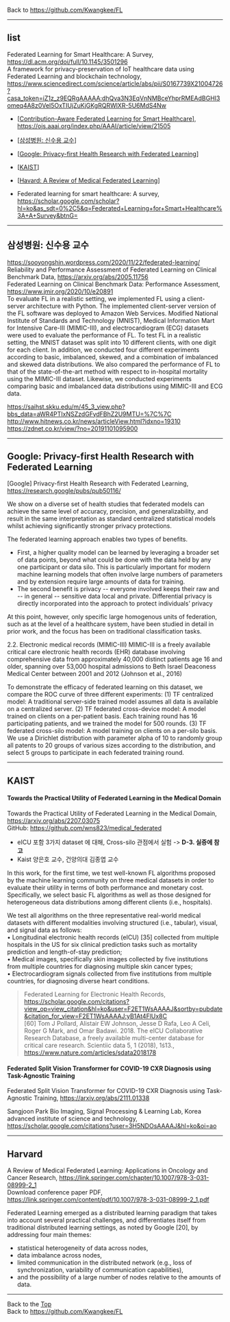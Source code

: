 Back to https://github.com/Kwangkee/FL
***

## list

Federated Learning for Smart Healthcare: A Survey, https://dl.acm.org/doi/full/10.1145/3501296  
A framework for privacy-preservation of IoT healthcare data using Federated Learning and blockchain technology, https://www.sciencedirect.com/science/article/abs/pii/S0167739X21004726?casa_token=iZ1z_z9EQRgAAAAA:dhQva3N3EqVnNMBceYhprRMEAdBGHI3omeq4A8z0VeI5OxTIUjZuKjGKgRQRWlXR-5U6MdS4Nw


- [[Contribution-Aware Federated Learning for Smart Healthcare](https://github.com/Kwangkee/FL/blob/main/FL@Nanyang.md#carefl)], https://ojs.aaai.org/index.php/AAAI/article/view/21505

- [[삼성병원: 신수용 교수](https://github.com/Kwangkee/FL/blob/main/FL@Medical.md#%EC%82%BC%EC%84%B1%EB%B3%91%EC%9B%90-%EC%8B%A0%EC%88%98%EC%9A%A9-%EA%B5%90%EC%88%98)] 
- [[Google: Privacy-first Health Research with Federated Learning](https://github.com/Kwangkee/FL/blob/main/FL@Medical.md#google-privacy-first-health-research-with-federated-learning)]
- [[KAIST](https://github.com/Kwangkee/FL/blob/main/FL@Medical.md#kaist)]
- [[Havard: A Review of Medical Federated Learning](https://github.com/Kwangkee/FL/blob/main/FL@Medical.md#harvard)]
- Federated learning for smart healthcare: A survey, https://scholar.google.com/scholar?hl=ko&as_sdt=0%2C5&q=Federated+Learning+for+Smart+Healthcare%3A+A+Survey&btnG=


***
## 삼성병원: 신수용 교수
https://sooyongshin.wordpress.com/2020/11/22/federated-learning/  
Reliability and Performance Assessment of Federated Learning on Clinical Benchmark Data, https://arxiv.org/abs/2005.11756  
Federated Learning on Clinical Benchmark Data: Performance Assessment, https://www.jmir.org/2020/10/e20891  
To evaluate FL in a realistic setting, we implemented FL using a client-server architecture with Python. The implemented client-server version of the FL software was deployed to Amazon Web Services. Modified National Institute of Standards and Technology (MNIST), Medical Information Mart for Intensive Care-III (MIMIC-III), and electrocardiogram (ECG) datasets were used to evaluate the performance of FL. To test FL in a realistic setting, the MNIST dataset was split into 10 different clients, with one digit for each client. In addition, we conducted four different experiments according to basic, imbalanced, skewed, and a combination of imbalanced and skewed data distributions. We also compared the performance of FL to that of the state-of-the-art method with respect to in-hospital mortality using the MIMIC-III dataset. Likewise, we conducted experiments comparing basic and imbalanced data distributions using MIMIC-III and ECG data.

https://saihst.skku.edu/m/45_3_view.php?bbs_data=aWR4PTIxNSZzdGFydFBhZ2U9MTU=%7C%7C  
http://www.hitnews.co.kr/news/articleView.html?idxno=19310  
https://zdnet.co.kr/view/?no=20191101095900  

***
## Google: Privacy-first Health Research with Federated Learning
[Google] Privacy-first Health Research with Federated Learning, https://research.google/pubs/pub50116/

We show on a diverse set of health studies that federated models can achieve the same level of accuracy, precision, and generalizability, and result in the same interpretation as standard centralized statistical models whilst achieving significantly stronger privacy protections.

The federated learning approach enables two types of benefits. 
- First, a higher quality model can be learned by leveraging a broader set of data points, beyond what could be done with the data held by any one participant or data silo. This is particularly important for modern machine learning models that often involve large numbers of parameters and by extension require large amounts of data for training. 
- The second benefit is privacy -- everyone involved keeps their raw and -- in general -- sensitive data local and private. Differential privacy is directly incorporated into the approach to protect individuals’ privacy

At this point, however, only specific large homogenous units of federation, such as at the level of a healthcare system, have been studied in detail in prior work, and the focus has been on traditional classification tasks.

2.2. Electronic medical records (MIMIC-III)
MIMIC-III is a freely available critical care electronic health records (EHR) database involving comprehensive data from approximately 40,000 distinct patients age 16 and older, spanning over 53,000 hospital admissions to Beth Israel Deaconess Medical Center between 2001 and 2012 (Johnson et al., 2016)

To demonstrate the efficacy of federated learning on this dataset, we compare the ROC curve of three different experiments: 
(1) TF centralized model: A traditional server-side trained model assumes all data is available on a centralized server. 
(2) TF federated cross-device model: A model trained on clients on a per-patient basis. Each training round has 16 participating patients, and we trained the model for 500 rounds. 
(3) TF federated cross-silo model: A model training on clients on a per-silo basis. We use a Dirichlet distribution with parameter alpha of 10 to randomly group all patents to 20 groups of various sizes according to the distribution, and select 5 groups to participate in each federated training round.

***
## KAIST

#### Towards the Practical Utility of Federated Learning in the Medical Domain
Towards the Practical Utility of Federated Learning in the Medical Domain, https://arxiv.org/abs/2207.03075  
GitHub: https://github.com/wns823/medical_federated  
- eICU 포함 3가지 dataset 에 대해, Cross-silo 관점에서 실험 -> **D-3. 실증에 참고**
- Kaist 양은호 교수, 건양의대 김종엽 교수  

In this work, for the first time, we test well-known FL algorithms proposed by the machine learning community on three medical datasets in order to evaluate their utility in terms of both performance and monetary cost. Specifically, we select basic FL algorithms as well as those designed for heterogeneous data distributions among different clients (i.e., hospitals). 

We test all algorithms on the three representative real-world medical datasets with different modalities involving structured (i.e., tabular), visual, and signal data as follows:  
• Longitudinal electronic health records (eICU) [35] collected from multiple hospitals in the US for six clinical prediction tasks such as mortality prediction and length-of-stay prediction;  
• Medical images, specifically skin images collected by five institutions from multiple countries for diagnosing multiple skin cancer types;  
• Electrocardiogram signals collected from five institutions from multiple countries, for diagnosing diverse heart conditions.  

>Federated Learning for Electronic Health Records, https://scholar.google.com/citations?view_op=view_citation&hl=ko&user=F2ET1WsAAAAJ&sortby=pubdate&citation_for_view=F2ET1WsAAAAJ:yB1At4FlUx8C  
>[60] Tom J Pollard, Alistair EW Johnson, Jesse D Rafa, Leo A Celi, Roger G Mark, and Omar Badawi. 2018. The eICU Collaborative Research Database, a freely available multi-center database for critical care research. Scientiic data 5, 1 (2018), 1ś13., https://www.nature.com/articles/sdata2018178 

#### Federated Split Vision Transformer for COVID-19 CXR Diagnosis using Task-Agnostic Training
Federated Split Vision Transformer for COVID-19 CXR Diagnosis using Task-Agnostic Training, https://arxiv.org/abs/2111.01338

Sangjoon Park
Bio Imaging, Signal Processing & Learning Lab, Korea advanced institute of science and technology, https://scholar.google.com/citations?user=3H5NDOsAAAAJ&hl=ko&oi=ao 

***
## Harvard
A Review of Medical Federated Learning: Applications in Oncology and Cancer Research, https://link.springer.com/chapter/10.1007/978-3-031-08999-2_1  
Download conference paper PDF, https://link.springer.com/content/pdf/10.1007/978-3-031-08999-2_1.pdf

Federated Learning emerged as a distributed learning paradigm that takes into account several practical challenges, and differentiates itself from traditional distributed learning settings, as noted by Google [20], by addressing four main themes: 
- statistical heterogeneity of data across nodes, 
- data imbalance across nodes, 
- limited communication in the distributed network (e.g., loss of synchronization, variability of communication capabilities), 
- and the possibility of a large number of nodes relative to the amounts of data.


***
Back to the [Top](#list)  
Back to https://github.com/Kwangkee/FL
